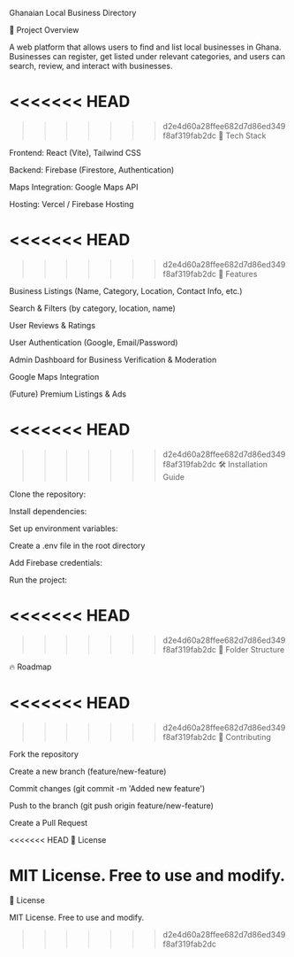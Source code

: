 Ghanaian Local Business Directory

📌 Project Overview

A web platform that allows users to find and list local businesses in Ghana. Businesses can register, get listed under relevant categories, and users can search, review, and interact with businesses.

<<<<<<< HEAD
=======

>>>>>>> d2e4d60a28ffee682d7d86ed349f8af319fab2dc
🚀 Tech Stack

Frontend: React (Vite), Tailwind CSS

Backend: Firebase (Firestore, Authentication)

Maps Integration: Google Maps API

Hosting: Vercel / Firebase Hosting

<<<<<<< HEAD
=======

>>>>>>> d2e4d60a28ffee682d7d86ed349f8af319fab2dc
🎯 Features

Business Listings (Name, Category, Location, Contact Info, etc.)

Search & Filters (by category, location, name)

User Reviews & Ratings

User Authentication (Google, Email/Password)

Admin Dashboard for Business Verification & Moderation

Google Maps Integration

(Future) Premium Listings & Ads

<<<<<<< HEAD
=======

>>>>>>> d2e4d60a28ffee682d7d86ed349f8af319fab2dc
🛠️ Installation Guide

Clone the repository:

Install dependencies:

Set up environment variables:

Create a .env file in the root directory

Add Firebase credentials:

Run the project:

<<<<<<< HEAD
=======

>>>>>>> d2e4d60a28ffee682d7d86ed349f8af319fab2dc
📂 Folder Structure

🔥 Roadmap

<<<<<<< HEAD
=======


>>>>>>> d2e4d60a28ffee682d7d86ed349f8af319fab2dc
🤝 Contributing

Fork the repository

Create a new branch (feature/new-feature)

Commit changes (git commit -m 'Added new feature')

Push to the branch (git push origin feature/new-feature)

Create a Pull Request

<<<<<<< HEAD
📜 License

MIT License. Free to use and modify.
=======

📜 License

MIT License. Free to use and modify.

>>>>>>> d2e4d60a28ffee682d7d86ed349f8af319fab2dc
